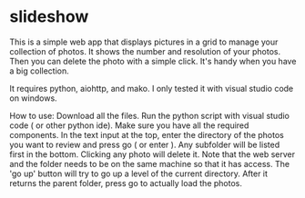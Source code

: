 # slideshow

This is a simple web app that displays pictures in a grid
to manage your collection of photos.
It shows the number and resolution of your photos.
Then you can delete the photo with a simple click.
It's handy when you have a big collection.

It requires python, aiohttp, and mako.
I only tested it with visual studio code on windows.

How to use:
Download all the files.
Run the python script with visual studio code ( or other python ide).
Make sure you have all the required components.
In the text input at the top, enter the directory of the photos you
want to review and press go ( or enter ).
Any subfolder will be listed first in the bottom.
Clicking any photo will delete it.
Note that the web server and the folder needs to be on the same machine
so that it has access.
The 'go up' button will try to go up a level of the current directory.
After it returns the parent folder, press go to actually load the photos.